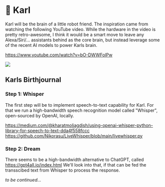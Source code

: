 # 🤖 Karl

Karl will be the brain of a little robot friend. The inspiration came from watching the following YouTube video. While the hardware in the video is pretty retro-awesome, I think it would be a smart move to leave any Alexa/Siri/... assistants behind as the core brain, but instead leverage some of the recent AI models to power Karls brain.

https://www.youtube.com/watch?v=bO-DWWFolPw

[<img src="https://github.com/thomasbrueggemann/karl/assets/2313087/4652a6a5-06ca-402c-850a-0f8847b60996">](https://www.youtube.com/watch?v=bO-DWWFolPw)

## Karls Birthjournal

### Step 1: Whisper

The first step will be to implement speech-to-text capability for Karl. For that we run a high-bandwidth speech recognition model called "Whisper", open-sourced by OpenAI, locally.

https://medium.com/@kharatmoljagdish/using-openai-whisper-python-library-for-speech-to-text-dda4f558fccc
https://github.com/Nikorasu/LiveWhisper/blob/main/livewhisper.py

### Step 2: Dream

There seems to be a high-bandwidth alternative to ChatGPT, called https://gpt4all.io/index.html We'll look into that, if that can be fed the transscibed text from Whisper to process the response.

_to be continued..._
